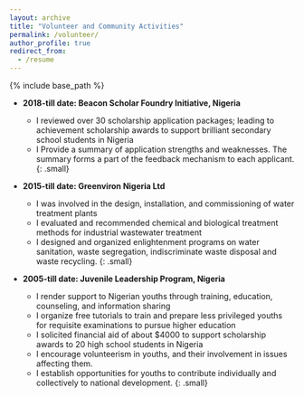 ```yaml
---
layout: archive
title: "Volunteer and Community Activities"
permalink: /volunteer/
author_profile: true
redirect_from:
  - /resume
---
```


{% include base_path %}



* **2018-till date: Beacon Scholar Foundry Initiative, Nigeria**
  * I reviewed over 30 scholarship application packages; leading to achievement scholarship awards to support brilliant secondary school students in Nigeria
  * I Provide a summary of application strengths and weaknesses. The summary forms a part of the feedback mechanism to each applicant.
  {: .small}

* **2015-till date: Greenviron Nigeria Ltd**
  * I was involved in the design, installation, and commissioning of water treatment plants
  * I evaluated and recommended chemical and biological treatment methods for industrial wastewater treatment
  * I designed and organized enlightenment programs on water sanitation, waste segregation, indiscriminate waste disposal and waste recycling.
  {: .small}
  
* **2005-till date: Juvenile Leadership Program, Nigeria**
  * I render support to Nigerian youths through training, education, counseling, and information sharing
  * I organize free tutorials to train and prepare less privileged youths for requisite examinations to pursue higher education
  *	I solicited financial aid of about $4000 to support scholarship awards to 20 high school students in Nigeria
  *	I encourage volunteerism in youths, and their involvement in issues affecting them.
  *	I establish opportunities for youths to contribute individually and collectively to national development.
  {: .small}

